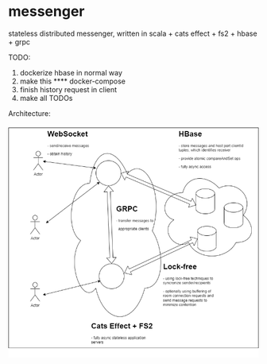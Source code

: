 # messenger
stateless distributed messenger, written in scala + cats effect + fs2 + hbase + grpc

TODO:
1) dockerize hbase in normal way
2) make this **** docker-compose
3) finish history request in client
4) make all TODOs

Architecture:

![Architecture diagram](https://github.com/iboltaev/messenger/blob/master/architecture-diagram.png?raw=true)
